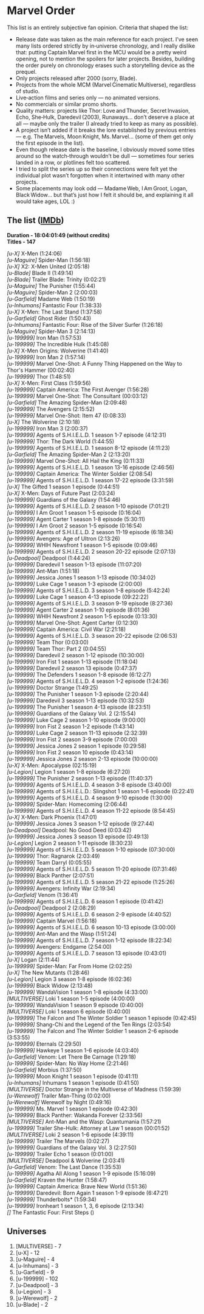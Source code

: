 # Marvel Order
This list is an entirely subjective fan opinion.
Criteria that shaped the list:
- Release date was taken as the main reference for each project. I’ve seen many lists ordered strictly by in‑universe chronology, and I really dislike that: putting Captain Marvel first in the MCU would be a pretty weird opening, not to mention the spoilers for later projects. Besides, building the order purely on chronology erases such a storytelling device as the prequel.
- Only projects released after 2000 (sorry, Blade).
- Projects from the whole MCM (Marvel Cinematic Multiverse), regardless of studio.
- Live‑action films and series only — no animated versions.
- No commercials or similar promo shorts.
- Quality matters: projects like Thor: Love and Thunder, Secret Invasion, Echo, She‑Hulk, Daredevil (2003), Runaways... don’t deserve a place at all — maybe only the trailer (I already tried to keep as many as possible).
- A project isn’t added if it breaks the lore established by previous entries — e.g. The Marvels, Moon Knight, Ms. Marvel... (some of them get only the first episode in the list).
- Even though release date is the baseline, I obviously moved some titles around so the watch‑through wouldn’t be dull — sometimes four series landed in a row, or plotlines felt too scattered.
- I tried to split the series up so their connections were felt yet the individual plot wasn’t forgotten when it intertwined with many other projects.
- Some placements may look odd — Madame Web, I Am Groot, Logan, Black Widow... but that’s just how I felt it should be, and explaining it all would take ages, LOL :)

## The list ([IMDb](https://www.imdb.com/list/ls4105873713/?view=detailed&ref_=ext_shr_lnk))
**Duration - 18:04:01:49 (without credits)**<br>
**Titles - 147**<br>

*[u-X]* X-Men (1:24:06)<br>
*[u-Maguire]* Spider-Man (1:56:18)<br>
*[u-X]* X2: X-Men United (2:05:18)<br>
*[u-Blade]* Blade II (1:49:14)<br>
*[u-Blade]* Trailer Blade: Trinity (0:02:21)<br>
*[u-Maguire]* The Punisher (1:55:44)<br>
*[u-Maguire]* Spider-Man 2 (2:00:03)<br>
*[u-Garfield]* Madame Web (1:50:19)<br>
*[u-Inhumans]* Fantastic Four (1:38:33)<br>
*[u-X]* X-Men: The Last Stand (1:37:58)<br>
*[u-Garfield]* Ghost Rider (1:50:43)<br>
*[u-Inhumans]* Fantastic Four: Rise of the Silver Surfer (1:26:18)<br>
*[u-Maguire]* Spider-Man 3 (2:14:13)<br>
*[u-199999]* Iron Man (1:57:53)<br>
*[u-199999]* The Incredible Hulk (1:45:08)<br>
*[u-X]* X-Men Origins: Wolverine (1:41:40)<br>
*[u-199999]* Iron Man 2 (1:57:14)<br>
*[u-199999]* Marvel One-Shot: A Funny Thing Happened on the Way to Thor's Hammer (00:02:40)<br>
*[u-199999]* Thor (1:48:51)<br>
*[u-X]* X-Men: First Class (1:59:56)<br>
*[u-199999]* Captain America: The First Avenger (1:56:28)<br>
*[u-199999]* Marvel One-Shot: The Consultant (00:03:12)<br>
*[u-Garfield]* The Amazing Spider-Man (2:09:48)<br>
*[u-199999]* The Avengers (2:15:52)<br>
*[u-199999]* Marvel One-Shot: Item 47 (0:08:33)<br>
*[u-X]* The Wolverine (2:10:18)<br>
*[u-199999]* Iron Man 3 (2:00:37)<br>
*[u-199999]* Agents of S.H.I.E.L.D. 1 season 1-7 episode (4:12:31)<br>
*[u-199999]* Thor: The Dark World (1:44:55)<br>
*[u-199999]* Agents of S.H.I.E.L.D. 1 season 8-12 episode (4:11:23)<br>
*[u-Garfield]* The Amazing Spider-Man 2 (2:13:20)<br>
*[u-199999]* Marvel One-Shot: All Hail the King (0:11:33)<br>
*[u-199999]* Agents of S.H.I.E.L.D. 1 season 13-16 episode (2:46:56)<br>
*[u-199999]* Captain America: The Winter Soldier (2:08:54)<br>
*[u-199999]* Agents of S.H.I.E.L.D. 1 season 17-22 episode (3:31:59)<br>
*[u-X]* The Gifted 1 season 1 episode (0:44:51)<br>
*[u-X]* X-Men: Days of Future Past (2:03:24)<br>
*[u-199999]* Guardians of the Galaxy (1:54:46)<br>
*[u-199999]* Agents of S.H.I.E.L.D. 2 season 1-10 episode (7:01:21)<br>
*[u-199999]* I Am Groot 1 season 1-5 episode (0:16:04)<br>
*[u-199999]* Agent Carter 1 season 1-8 episode (5:30:11)<br>
*[u-199999]* I Am Groot 2 season 1-5 episode (0:16:54)<br>
*[u-199999]* Agents of S.H.I.E.L.D. 2 season 11-19 episode (6:18:34)<br>
*[u-199999]* Avengers: Age of Ultron (2:13:26)<br>
*[u-199999]* WHIH Newsfront 1 season 1-5 episode (0:09:46)<br>
*[u-199999]* Agents of S.H.I.E.L.D. 2 season 20-22 episode (2:07:13)<br>
*[u-Deadpool]* Deadpool (1:44:24)<br>
*[u-199999]* Daredevil 1 season 1-13 episode (11:07:20)<br>
*[u-199999]* Ant-Man (1:51:18)<br>
*[u-199999]* Jessica Jones 1 season 1-13 episode (10:34:02)<br>
*[u-199999]* Luke Cage 1 season 1-3 episode (2:00:00)<br>
*[u-199999]* Agents of S.H.I.E.L.D. 3 season 1-8 episode (5:42:24)<br>
*[u-199999]* Luke Cage 1 season 4-13 episode (09:22:22)<br>
*[u-199999]* Agents of S.H.I.E.L.D. 3 season 9-19 episode (8:27:36)<br>
*[u-199999]* Agent Carter 2 season 1-10 episode (8:01:36)<br>
*[u-199999]* WHIH Newsfront 2 season 1-5 episode (0:13:30)<br>
*[u-199999]* Marvel One-Shot: Agent Carter (0:12:30)<br>
*[u-199999]* Captain America: Civil War (2:21:18)<br>
*[u-199999]* Agents of S.H.I.E.L.D. 3 season 20-22 episode (2:06:53)<br>
*[u-199999]* Team Thor (0:03:00)<br>
*[u-199999]* Team Thor: Part 2 (0:04:55)<br>
*[u-199999]* Daredevil 2 season 1-12 episode (10:30:00)<br>
*[u-199999]* Iron Fist 1 season 1-13 episode (11:18:04)<br>
*[u-199999]* Daredevil 2 season 13 episode (0:47:37)<br>
*[u-199999]* The Defenders 1 season 1-8 episode (6:12:27)<br>
*[u-199999]* Agents of S.H.I.E.L.D. 4 season 1-2 episode (1:24:36)<br>
*[u-199999]* Doctor Strange (1:49:25)<br>
*[u-199999]* The Punisher 1 season 1-3 episode (2:20:44)<br>
*[u-199999]* Daredevil 3 season 1-13 episode (10:32:53)<br>
*[u-199999]* The Punisher 1 season 4-13 episode (8:23:51)<br>
*[u-199999]* Guardians of the Galaxy Vol. 2 (2:15:54)<br>
*[u-199999]* Luke Cage 2 season 1-10 episode (9:00:00)<br>
*[u-199999]* Iron Fist 2 season 1-2 episode (1:43:14)<br>
*[u-199999]* Luke Cage 2 season 11-13 episode (2:32:39)<br>
*[u-199999]* Iron Fist 2 season 3-9 episode (7:00:00)<br>
*[u-199999]* Jessica Jones 2 season 1 episode (0:29:58)<br>
*[u-199999]* Iron Fist 2 season 10 episode (0:43:14)<br>
*[u-199999]* Jessica Jones 2 season 2-13 episode (10:00:00)<br>
*[u-X]* X-Men: Apocalypse (02:15:19)<br>
*[u-Legion]* Legion 1 season 1-8 episode (6:27:20)<br>
*[u-199999]* The Punisher 2 season 1-13 episode (11:40:37)<br>
*[u-199999]* Agents of S.H.I.E.L.D. 4 season 3-8 episode (3:40:00)<br>
*[u-199999]* Agents of S.H.I.E.L.D.: Slingshot 1 season 1-6 episode (0:22:41)<br>
*[u-199999]* Agents of S.H.I.E.L.D. 4 season 9-10 episode (1:30:00)<br>
*[u-199999]* Spider-Man: Homecoming (2:06:44)<br>
*[u-199999]* Agents of S.H.I.E.L.D. 4 season 11-22 episode (8:54:45)<br>
*[u-X]* X-Men: Dark Phoenix (1:47:01)<br>
*[u-199999]* Jessica Jones 3 season 1-12 episode (9:27:44)<br>
*[u-Deadpool]* Deadpool: No Good Deed (0:03:42)<br>
*[u-199999]* Jessica Jones 3 season 13 episode (0:49:13)<br>
*[u-Legion]* Legion 2 season 1-11 episode (8:30:23)<br>
*[u-199999]* Agents of S.H.I.E.L.D. 5 season 1-10 episode (07:30:00)<br>
*[u-199999]* Thor: Ragnarok (2:03:49)<br>
*[u-199999]* Team Darryl (0:05:55)<br>
*[u-199999]* Agents of S.H.I.E.L.D. 5 season 11-20 episode (07:31:46)<br>
*[u-199999]* Black Panther (2:07:51)<br>
*[u-199999]* Agents of S.H.I.E.L.D. 5 season 21-22 episode (1:25:26)<br>
*[u-199999]* Avengers: Infinity War (2:19:34)<br>
*[u-Garfield]* Venom (1:36:41)<br>
*[u-199999]* Agents of S.H.I.E.L.D. 6 season 1 episode (0:41:42)<br>
*[u-Deadpool]* Deadpool 2 (2:08:29)<br>
*[u-199999]* Agents of S.H.I.E.L.D. 6 season 2-9 episode (4:40:52)<br>
*[u-199999]* Captain Marvel (1:56:18)<br>
*[u-199999]* Agents of S.H.I.E.L.D. 6 season 10-13 episode (3:00:00)<br>
*[u-199999]* Ant-Man and the Wasp (1:51:24)<br>
*[u-199999]* Agents of S.H.I.E.L.D. 7 season 1-12 episode (8:22:34)<br>
*[u-199999]* Avengers: Endgame (2:54:00)<br>
*[u-199999]* Agents of S.H.I.E.L.D. 7 season 13 episode (0:43:01)<br>
*[u-X]* Logan (2:11:44)<br>
*[u-199999]* Spider-Man: Far From Home (2:02:25)<br>
*[u-X]* The New Mutants (1:28:46)<br>
*[u-Legion]* Legion 3 season 1-8 episode (6:02:36)<br>
*[u-199999]* Black Widow (2:13:48)<br>
*[u-199999]* WandaVision 1 season 1-8 episode (4:33:00)<br>
*[MULTIVERSE]* Loki 1 season 1-5 episode (4:00:00)<br>
*[u-199999]* WandaVision 1 season 9 episode (0:40:00)<br>
*[MULTIVERSE]* Loki 1 season 6 episode (0:40:00)<br>
*[u-199999]* The Falcon and The Winter Soldier 1 season 1 episode (0:42:45)<br>
*[u-199999]* Shang-Chi and the Legend of the Ten Rings (2:03:54)<br>
*[u-199999]* The Falcon and The Winter Soldier 1 season 2-6 episode (3:53:55)<br>
*[u-199999]* Eternals (2:29:50)<br>
*[u-199999]* Hawkeye 1 season 1-6 episode (4:03:40)<br>
*[u-Garfield]* Venom: Let There Be Carnage (1:29:18)<br>
*[u-199999]* Spider-Man: No Way Home (2:21:46)<br>
*[u-Garfield]* Morbius (1:37:50)<br>
*[u-199999]* Moon Knight 1 season 1 episode (0:41:11)<br>
*[u-Inhumans]* Inhumans 1 season 1 episode (0:41:50)<br>
*[MULTIVERSE]* Doctor Strange in the Multiverse of Madness (1:59:39)<br>
*[u-Werewolf]* Trailer Man-Thing (0:02:00)<br>
*[u-Werewolf]* Werewolf by Night (0:49:16)<br>
*[u-199999]* Ms. Marvel 1 season 1 episode (0:42:30)<br>
*[u-199999]* Black Panther: Wakanda Forever (2:33:56)<br>
*[MULTIVERSE]* Ant-Man and the Wasp: Quantumania (1:57:21)<br>
*[u-199999]* Trailer She-Hulk: Attorney at Law 1 season (00:01:52)<br>
*[MULTIVERSE]* Loki 2 season 1-6 episode (4:39:11)<br>
*[u-199999]* Trailer The Marvels (0:02:27)<br>
*[u-199999]* Guardians of the Galaxy Vol. 3 (2:27:50)<br>
*[u-199999]* Trailer Echo 1 season (0:01:00)<br>
*[MULTIVERSE]* Deadpool & Wolverine (2:03:41)<br>
*[u-Garfield]* Venom: The Last Dance (1:35:53)<br>
*[u-199999]* Agatha All Along 1 season 1-9 episode (5:16:09)<br>
*[u-Garfield]* Kraven the Hunter (1:58:47)<br>
*[u-199999]* Captain America: Brave New World (1:51:36)<br>
*[u-199999]* Daredevil: Born Again 1 season 1-9 episode (6:47:21)<br>
*[u-199999]* Thunderbolts* (1:59:34)<br>
*[u-199999]* Ironheart 1 season 1, 3, 6 episode (2:13:34)<br>
*[]* The Fantastic Four: First Steps ()<br>

## Universes
1) [MULTIVERSE] - 7
2) [u-X] - 12
3) [u-Maguire] - 4
4) [u-Inhumans] - 3
5) [u-Garfield] - 9
6) [u-199999] - 102
7) [u-Deadpool] - 3
8) [u-Legion] - 3
9) [u-Werewolf] - 2
10) [u-Blade] - 2
